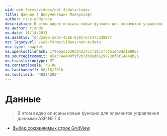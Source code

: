 ```yaml
---
uid: web-forms/videos/net-4/data/index
title: Данные | Документация Майкрософт
author: rick-anderson
description: В этом видео описаны новые функции для элементов управления данными ASP.NET 4.
ms.author: riande
ms.date: 11/14/2011
ms.assetid: fdc32a00-aab5-458b-8303-67147cbd9277
msc.legacyurl: /web-forms/videos/net-4/data
msc.type: chapter
ms.openlocfilehash: 174ebad3529d242c43c719c5fcfb1ea0dd1e8967
ms.sourcegitcommit: 45ac74e400f9f2b7dbded66297730f6f14a4eb25
ms.translationtype: MT
ms.contentlocale: ru-RU
ms.lasthandoff: 08/16/2018
ms.locfileid: "48254283"
---
```

<a name="data"></a>Данные
====================
> В этом видео описаны новые функции для элементов управления данными ASP.NET 4.


- [Выбор сохраняемых строк GridView](aspnet-4-quick-hit-persistent-gridview-row-selection.md)
